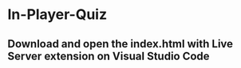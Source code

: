 # In-Player-Quiz

## Download and open the index.html with Live Server extension on Visual Studio Code
